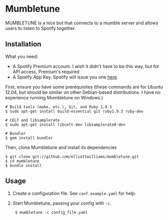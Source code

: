 # Mumbletune

MUMBLETUNE is a nice bot that connects to a mumble server and allows users to listen to Spotify together.

## Installation

What you need:
- A Spotify Premium account. I wish it didn't have to be this way, but for API access, Premium's required
- A Spotify App Key. Spotify will issue you one [here][1]. 

First, ensure you have some prerequisites (these commands are for Ubuntu 12.04, but should be similar on other Debian-based distributions. I have no experience running Mumbletune on Windows.)

    # Build tools (make, etc.), Git, and Ruby 1.9.3
    $ sudo apt-get install build-essential git ruby1.9.3 ruby-dev
    
    # CELT and libsamplerate
    $ sudo apt-get install libcelt-dev libsamplerate0-dev
    
    # Bundler
    $ gem install bundler

Then, clone Mumbletune and install its dependencies

    $ git clone git://github.com/elliottwilliams/mumbletune.git
    $ cd mumbletune
    $ bundle install

## Usage

1. Create a configuration file. See `conf.example.yaml` for help.
2. Start Mumbletune, passing your config with `-c`.

		$ mumbletune -c config_file.yaml

[1]: https://developer.spotify.com/technologies/libspotify/keys/

